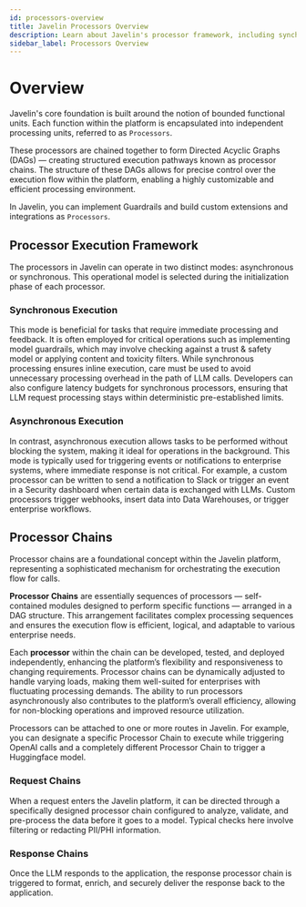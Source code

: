 ```yaml
---
id: processors-overview
title: Javelin Processors Overview
description: Learn about Javelin's processor framework, including synchronous and asynchronous execution modes, processor chains, and DAG structures for customizable processing
sidebar_label: Processors Overview
---
```


# Overview

Javelin's core foundation is built around the notion of bounded functional units. Each function within the platform is encapsulated into independent processing units, referred to as `Processors`. 

These processors are chained together to form Directed Acyclic Graphs (DAGs) — creating structured execution pathways known as processor chains. The structure of these DAGs allows for precise control over the execution flow within the platform, enabling a highly customizable and efficient processing environment.

In Javelin, you can implement Guardrails and build custom extensions and integrations as `Processors`.

## Processor Execution Framework

The processors in Javelin can operate in two distinct modes: asynchronous or synchronous. This operational model is selected during the initialization phase of each processor.

### Synchronous Execution

This mode is beneficial for tasks that require immediate processing and feedback. It is often employed for critical operations such as implementing model guardrails, which may involve checking against a trust & safety model or applying content and toxicity filters. While synchronous processing ensures inline execution, care must be used to avoid unnecessary processing overhead in the path of LLM calls. Developers can also configure latency budgets for synchronous processors, ensuring that LLM request processing stays within deterministic pre-established limits.

### Asynchronous Execution

In contrast, asynchronous execution allows tasks to be performed without blocking the system, making it ideal for operations in the background. This mode is typically used for triggering events or notifications to enterprise systems, where immediate response is not critical. For example, a custom processor can be written to send a notification to Slack or trigger an event in a Security dashboard when certain data is exchanged with LLMs. Custom processors trigger webhooks, insert data into Data Warehouses, or trigger enterprise workflows.

## Processor Chains

Processor chains are a foundational concept within the Javelin platform, representing a sophisticated mechanism for orchestrating the execution flow for calls.

**Processor Chains** are essentially sequences of processors — self-contained modules designed to perform specific functions — arranged in a DAG structure. This arrangement facilitates complex processing sequences and ensures the execution flow is efficient, logical, and adaptable to various enterprise needs.

Each **processor** within the chain can be developed, tested, and deployed independently, enhancing the platform’s flexibility and responsiveness to changing requirements. Processor chains can be dynamically adjusted to handle varying loads, making them well-suited for enterprises with fluctuating processing demands. The ability to run processors asynchronously also contributes to the platform’s overall efficiency, allowing for non-blocking operations and improved resource utilization.

Processors can be attached to one or more routes in Javelin. For example, you can designate a specific Processor Chain to execute while triggering OpenAI calls and a completely different Processor Chain to trigger a Huggingface model.

### Request Chains

When a request enters the Javelin platform, it can be directed through a specifically designed processor chain configured to analyze, validate, and pre-process the data before it goes to a model. Typical checks here involve filtering or redacting PII/PHI information.

### Response Chains

Once the LLM responds to the application, the response processor chain is triggered to format, enrich, and securely deliver the response back to the application.
